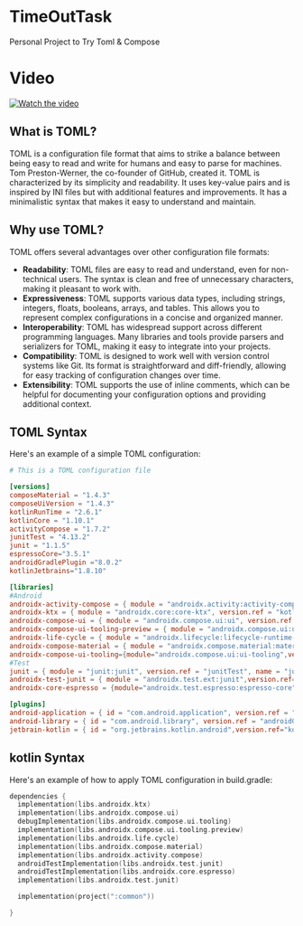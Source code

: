 # TimeOutTask
Personal Project to Try Toml &amp; Compose

# Video
[![Watch the video](https://i.vimeocdn.com/video/858312338.jpg)](https://vimeo.com/858312338)


## What is TOML?
TOML is a configuration file format that aims to strike a balance between being easy to read and write for humans and easy to parse for machines. Tom Preston-Werner, the co-founder of GitHub, created it.
TOML is characterized by its simplicity and readability. It uses key-value pairs and is inspired by INI files but with additional features and improvements. It has a minimalistic syntax that makes it easy to understand and maintain.

## Why use TOML?

TOML offers several advantages over other configuration file formats:

- **Readability**: TOML files are easy to read and understand, even for non-technical users. The syntax is clean and free of unnecessary characters, making it pleasant to work with.
- **Expressiveness**: TOML supports various data types, including strings, integers, floats, booleans, arrays, and tables. This allows you to represent complex configurations in a concise and organized manner.
- **Interoperability**: TOML has widespread support across different programming languages. Many libraries and tools provide parsers and serializers for TOML, making it easy to integrate into your projects.
- **Compatibility**: TOML is designed to work well with version control systems like Git. Its format is straightforward and diff-friendly, allowing for easy tracking of configuration changes over time.
- **Extensibility**: TOML supports the use of inline comments, which can be helpful for documenting your configuration options and providing additional context.

## TOML Syntax
Here's an example of a simple TOML configuration:

```toml
# This is a TOML configuration file

[versions]
composeMaterial = "1.4.3"
composeUiVersion = "1.4.3"
kotlinRunTime = "2.6.1"
kotlinCore = "1.10.1"
activityCompose = "1.7.2"
junitTest = "4.13.2"
junit = "1.1.5"
espressoCore="3.5.1"
androidGradlePlugin ="8.0.2"
kotlinJetbrains="1.8.10"

[libraries]
#Android
androidx-activity-compose = { module = "androidx.activity:activity-compose", version.ref = "activityCompose", name = "androidx-activity-compose" }
androidx-ktx = { module = "androidx.core:core-ktx", version.ref = "kotlinCore", name = "android-ktx" }
androidx-compose-ui = { module = "androidx.compose.ui:ui", version.ref = "composeUiVersion", name = "androidx-compose-ui" }
androidx-compose-ui-tooling-preview = { module = "androidx.compose.ui:ui-tooling-preview", version.ref = "composeUiVersion", name = "androidx-compose-ui-tooling-preview" }
androidx-life-cycle = { module = "androidx.lifecycle:lifecycle-runtime-ktx", version.ref = "kotlinRunTime", name = "androidx-life-cycle" }
androidx-compose-material = { module = "androidx.compose.material:material", version.ref = "composeMaterial", name = "androidx-compose-material" }
androidx-compose-ui-tooling={module="androidx.compose.ui:ui-tooling",version.ref="composeUiVersion",name = "androidx-compose-ui-tooling"}
#Test
junit = { module = "junit:junit", version.ref = "junitTest", name = "junit" }
androidx-test-junit = { module = "androidx.test.ext:junit",version.ref="junit",name="android.test.junit"}
androidx-core-espresso = {module="androidx.test.espresso:espresso-core",version.ref="espressoCore",name="espresso"}

[plugins]
android-application = { id = "com.android.application", version.ref = "androidGradlePlugin" }
android-library = { id = "com.android.library", version.ref = "androidGradlePlugin"}
jetbrain-kotlin = { id = "org.jetbrains.kotlin.android",version.ref="kotlinJetbrains"}

```

## kotlin Syntax
Here's an example of how to apply TOML configuration in build.gradle:
```kotlin
dependencies {
  implementation(libs.androidx.ktx)
  implementation(libs.androidx.compose.ui)
  debugImplementation(libs.androidx.compose.ui.tooling)
  implementation(libs.androidx.compose.ui.tooling.preview)
  implementation(libs.androidx.life.cycle)
  implementation(libs.androidx.compose.material)
  implementation(libs.androidx.activity.compose)
  androidTestImplementation(libs.androidx.test.junit)
  androidTestImplementation(libs.androidx.core.espresso)
  implementation(libs.androidx.test.junit)

  implementation(project(":common"))

}
```

